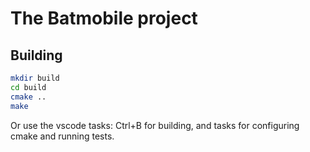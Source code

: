 # The Batmobile project

## Building
```bash
mkdir build
cd build
cmake .. 
make
```

Or use the vscode tasks: Ctrl+B for building, and tasks for configuring cmake and running tests.